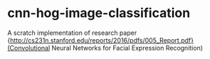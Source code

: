 # cnn-hog-image-classification
A scratch implementation of research paper {http://cs231n.stanford.edu/reports/2016/pdfs/005_Report.pdf}(Convolutional Neural Networks for Facial Expression Recognition)
